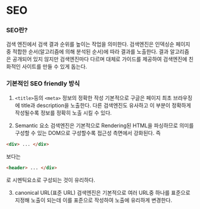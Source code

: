 # SEO

### SEO란?

검색 엔진에서 검색 결과 순위를 높이는 작업을 의미한다.
검색엔진은 인덱싱순 페이지중 적합한 순서(알고리즘에 의해 분석된 순서)에 따라 결과를 노출한다. 결과 알고리즘은 공개되어 있지 않지만 검색엔진마다 다르며 대체로 가이드를 제공하여 검색엔진에 친화적인 사이트를 만들 수 있게 돕는다.

### 기본적인 SEO friendly 방식

1. `<title>`등의 `<meta>` 정보의 정확한 작성
기본적으로 구글은 페이지 최초 브라우징에 title과 description을 노출한다. 다른 검색엔진도 유사하고 이 부분이 정확하게 작성될수록 정보를 정확히 노출 시킬 수 있다.

2. Semantic 요소
검색엔진은 기본적으로 Rendering된 HTML을 파싱하므로 의미를 구성할 수 있는 DOM으로 구성할수록 접근성 측면에서 강화된다. 즉

```html
<div> ... </div>
```
보다는
```html
<header> ... </div>
```
로 시멘틱요소로 구성되는 것이 유리하다.

3. canonical URL(표준 URL)
검색엔진은 기본적으로 여러 URL중 하나를 표준으로 지정해 노출이 되는데 이를 표준으로 작성하여 노출에 유리하게 변경한다.